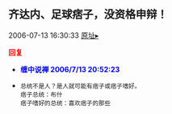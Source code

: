 ## 齐达内、足球痞子，没资格申辩！
2006-07-13 16:30:33
[原址▸](http://www.fxgan.com/chan_time/2006_07_12/184.htm)





**<font color='red'>回复</font>**


- **<font color='blue'>缠中说禅 2006/7/13 20:52:23</font>**
- ```
  总统不是人？是人就可能有痞子或痞子嗜好。
  痞子总统：布什
  痞子嗜好的总统：喜欢痞子的那些
  ```
